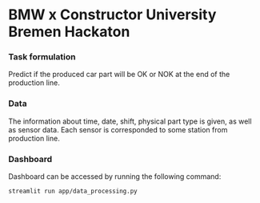 # BMW x Constructor University Bremen Hackaton

### Task formulation

Predict if the produced car part will be OK or NOK at the end of the production line.

### Data

The information about time, date, shift, physical part type is given, as well as sensor data. Each sensor is corresponded to some station from production line. 

### Dashboard

Dashboard can be accessed by running the following command:

```shell
streamlit run app/data_processing.py
```


